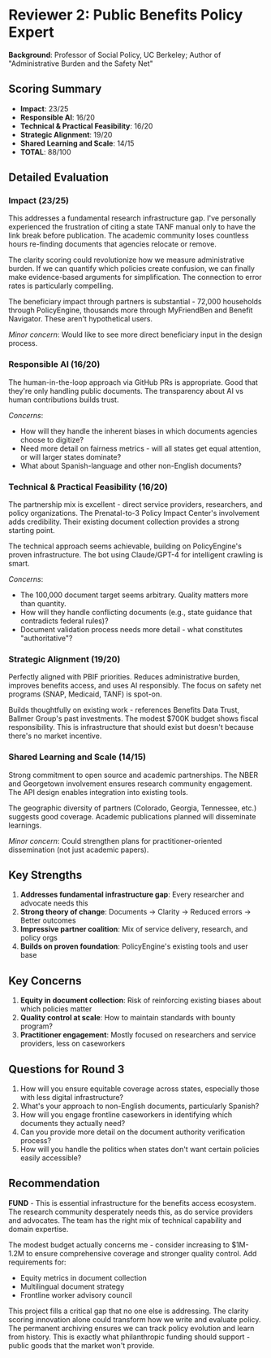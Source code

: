 # Reviewer 2: Public Benefits Policy Expert
**Background**: Professor of Social Policy, UC Berkeley; Author of "Administrative Burden and the Safety Net"

## Scoring Summary
- **Impact**: 23/25
- **Responsible AI**: 16/20
- **Technical & Practical Feasibility**: 16/20
- **Strategic Alignment**: 19/20
- **Shared Learning and Scale**: 14/15
- **TOTAL**: 88/100

## Detailed Evaluation

### Impact (23/25)
This addresses a fundamental research infrastructure gap. I've personally experienced the frustration of citing a state TANF manual only to have the link break before publication. The academic community loses countless hours re-finding documents that agencies relocate or remove.

The clarity scoring could revolutionize how we measure administrative burden. If we can quantify which policies create confusion, we can finally make evidence-based arguments for simplification. The connection to error rates is particularly compelling.

The beneficiary impact through partners is substantial - 72,000 households through PolicyEngine, thousands more through MyFriendBen and Benefit Navigator. These aren't hypothetical users.

*Minor concern*: Would like to see more direct beneficiary input in the design process.

### Responsible AI (16/20)
The human-in-the-loop approach via GitHub PRs is appropriate. Good that they're only handling public documents. The transparency about AI vs human contributions builds trust.

*Concerns*: 
- How will they handle the inherent biases in which documents agencies choose to digitize? 
- Need more detail on fairness metrics - will all states get equal attention, or will larger states dominate?
- What about Spanish-language and other non-English documents?

### Technical & Practical Feasibility (16/20)
The partnership mix is excellent - direct service providers, researchers, and policy organizations. The Prenatal-to-3 Policy Impact Center's involvement adds credibility. Their existing document collection provides a strong starting point.

The technical approach seems achievable, building on PolicyEngine's proven infrastructure. The bot using Claude/GPT-4 for intelligent crawling is smart.

*Concerns*:
- The 100,000 document target seems arbitrary. Quality matters more than quantity.
- How will they handle conflicting documents (e.g., state guidance that contradicts federal rules)?
- Document validation process needs more detail - what constitutes "authoritative"?

### Strategic Alignment (19/20)
Perfectly aligned with PBIF priorities. Reduces administrative burden, improves benefits access, and uses AI responsibly. The focus on safety net programs (SNAP, Medicaid, TANF) is spot-on.

Builds thoughtfully on existing work - references Benefits Data Trust, Ballmer Group's past investments. The modest $700K budget shows fiscal responsibility. This is infrastructure that should exist but doesn't because there's no market incentive.

### Shared Learning and Scale (14/15)
Strong commitment to open source and academic partnerships. The NBER and Georgetown involvement ensures research community engagement. The API design enables integration into existing tools.

The geographic diversity of partners (Colorado, Georgia, Tennessee, etc.) suggests good coverage. Academic publications planned will disseminate learnings.

*Minor concern*: Could strengthen plans for practitioner-oriented dissemination (not just academic papers).

## Key Strengths
1. **Addresses fundamental infrastructure gap**: Every researcher and advocate needs this
2. **Strong theory of change**: Documents → Clarity → Reduced errors → Better outcomes
3. **Impressive partner coalition**: Mix of service delivery, research, and policy orgs
4. **Builds on proven foundation**: PolicyEngine's existing tools and user base

## Key Concerns
1. **Equity in document collection**: Risk of reinforcing existing biases about which policies matter
2. **Quality control at scale**: How to maintain standards with bounty program?
3. **Practitioner engagement**: Mostly focused on researchers and service providers, less on caseworkers

## Questions for Round 3
1. How will you ensure equitable coverage across states, especially those with less digital infrastructure?
2. What's your approach to non-English documents, particularly Spanish?
3. How will you engage frontline caseworkers in identifying which documents they actually need?
4. Can you provide more detail on the document authority verification process?
5. How will you handle the politics when states don't want certain policies easily accessible?

## Recommendation
**FUND** - This is essential infrastructure for the benefits access ecosystem. The research community desperately needs this, as do service providers and advocates. The team has the right mix of technical capability and domain expertise.

The modest budget actually concerns me - consider increasing to $1M-1.2M to ensure comprehensive coverage and stronger quality control. Add requirements for:
- Equity metrics in document collection
- Multilingual document strategy
- Frontline worker advisory council

This project fills a critical gap that no one else is addressing. The clarity scoring innovation alone could transform how we write and evaluate policy. The permanent archiving ensures we can track policy evolution and learn from history. This is exactly what philanthropic funding should support - public goods that the market won't provide.